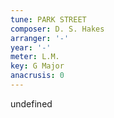 ```yaml
---
tune: PARK STREET
composer: D. S. Hakes
arranger: '-'
year: '-'
meter: L.M.
key: G Major
anacrusis: 0
---
```

undefined